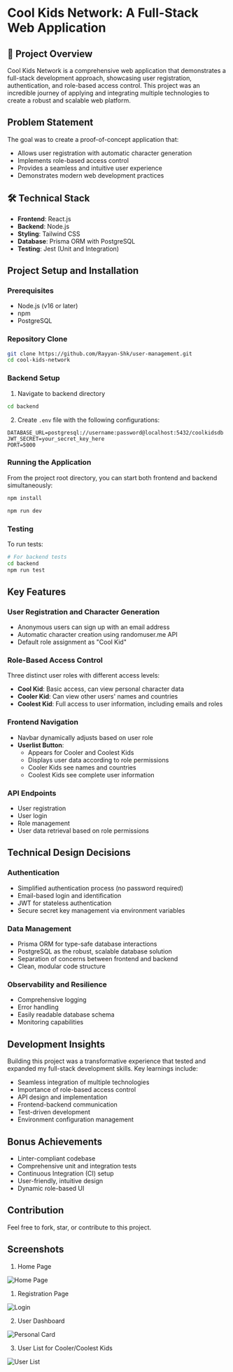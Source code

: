 # Cool Kids Network: A Full-Stack Web Application

## 🌟 Project Overview

Cool Kids Network is a comprehensive web application that demonstrates a full-stack development approach, showcasing user registration, authentication, and role-based access control. This project was an incredible journey of applying and integrating multiple technologies to create a robust and scalable web platform.

##  Problem Statement

The goal was to create a proof-of-concept application that:
- Allows user registration with automatic character generation
- Implements role-based access control
- Provides a seamless and intuitive user experience
- Demonstrates modern web development practices

## 🛠 Technical Stack

- **Frontend**: React.js
- **Backend**: Node.js
- **Styling**: Tailwind CSS
- **Database**: Prisma ORM with PostgreSQL
- **Testing**: Jest (Unit and Integration)

##  Project Setup and Installation

### Prerequisites
- Node.js (v16 or later)
- npm
- PostgreSQL

### Repository Clone
```bash
git clone https://github.com/Rayyan-Shk/user-management.git
cd cool-kids-network
```

### Backend Setup
1. Navigate to backend directory
```bash
cd backend
```

2. Create `.env` file with the following configurations:
```
DATABASE_URL=postgresql://username:password@localhost:5432/coolkidsdb
JWT_SECRET=your_secret_key_here
PORT=5000
```

### Running the Application
From the project root directory, you can start both frontend and backend simultaneously:
```bash
npm install

npm run dev
```

### Testing
To run tests:
```bash
# For backend tests
cd backend
npm run test
```

##  Key Features

### User Registration and Character Generation
- Anonymous users can sign up with an email address
- Automatic character creation using randomuser.me API
- Default role assignment as "Cool Kid"

### Role-Based Access Control
Three distinct user roles with different access levels:
- **Cool Kid**: Basic access, can view personal character data
- **Cooler Kid**: Can view other users' names and countries
- **Coolest Kid**: Full access to user information, including emails and roles

### Frontend Navigation
- Navbar dynamically adjusts based on user role
- **Userlist Button**: 
  - Appears for Cooler and Coolest Kids
  - Displays user data according to role permissions
  - Cooler Kids see names and countries
  - Coolest Kids see complete user information

### API Endpoints
- User registration
- User login
- Role management
- User data retrieval based on role permissions

##  Technical Design Decisions

### Authentication
- Simplified authentication process (no password required)
- Email-based login and identification
- JWT for stateless authentication
- Secure secret key management via environment variables

### Data Management
- Prisma ORM for type-safe database interactions
- PostgreSQL as the robust, scalable database solution
- Separation of concerns between frontend and backend
- Clean, modular code structure

### Observability and Resilience
- Comprehensive logging
- Error handling
- Easily readable database schema
- Monitoring capabilities

##  Development Insights

Building this project was a transformative experience that tested and expanded my full-stack development skills. Key learnings include:

- Seamless integration of multiple technologies
- Importance of role-based access control
- API design and implementation
- Frontend-backend communication
- Test-driven development
- Environment configuration management

##  Bonus Achievements

- Linter-compliant codebase
- Comprehensive unit and integration tests
- Continuous Integration (CI) setup
- User-friendly, intuitive design
- Dynamic role-based UI

##  Contribution

Feel free to fork, star, or contribute to this project.

## Screenshots

1. Home Page

![Home Page](/frontend/public/Home-Page.png)

1. Registration Page

 ![Login](/frontend/public/Login.png)

2. User Dashboard

![Personal Card](/frontend/public/Personal-Card.png)

3. User List for Cooler/Coolest Kids

![User List](/frontend/public/User-List.png)
